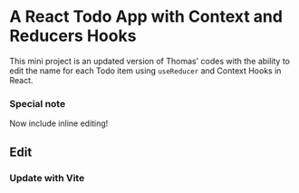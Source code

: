 # A React Todo App with Context and Reducers Hooks

This mini project is an updated version of Thomas' codes with the ability to edit the name for each Todo item using `useReducer` and Context Hooks in React.

### Special note
Now include inline editing!

## Edit
### Update with Vite
